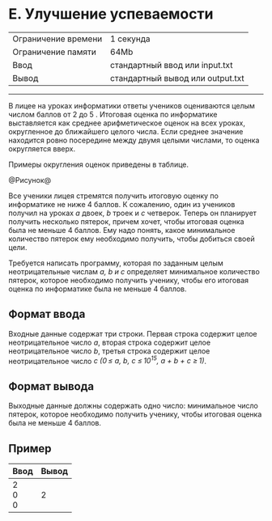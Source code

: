 # E. Улучшение успеваемости

<table>
  <tr>
  	<td>Ограничение времени</td>
  	<td>1 секунда</td>
  </tr>
  <tr>
  	<td>Ограничение памяти</td>
  	<td>64Mb</td>
  </tr>
  <tr>
  	<td>Ввод</td>
  	<td>стандартный ввод или input.txt</td>
  </tr>
  <tr>
  	<td>Вывод</td>
  	<td>стандартный вывод или output.txt</td>
  </tr>
</table>

---
В лицее на уроках информатики ответы учеников оцениваются целым числом баллов от 2 до 5 . Итоговая оценка по информатике выставляется как среднее арифметическое оценок на всех уроках, округленное до ближайшего целого числа. Если среднее значение находится ровно посередине между двумя целыми числами, то оценка округляется вверх.

Примеры округления оценок приведены в таблице.

@Рисунок@

Все ученики лицея стремятся получить итоговую оценку по информатике не ниже 4 баллов. К сожалению, один из учеников получил на уроках *a* двоек, *b* троек и *c* четверок. Теперь он планирует получить несколько пятерок, причем хочет, чтобы итоговая оценка была не меньше 4 баллов. Ему надо понять, какое минимальное количество пятерок ему необходимо получить, чтобы добиться своей цели.

Требуется написать программу, которая по заданным целым неотрицательные числам *a, b и c* определяет минимальное количество пятерок, которое необходимо получить ученику, чтобы его итоговая оценка по информатике была не меньше 4 баллов.

## Формат ввода

Входные данные содержат три строки. Первая строка содержит целое неотрицательное число *a*, вторая строка содержит целое неотрицательное число *b*, третья строка содержит целое неотрицательное число *c (0 ≤ a, b, c ≤ 10<sup>15</sup>, a + b + c ≥ 1)*.

## Формат вывода

Выходные данные должны содержать одно число: минимальное число пятерок, которое необходимо получить ученику, чтобы итоговая оценка была не меньше 4 баллов.

## Пример

|Ввод|Вывод|
|---|---|
|2<br>0<br>0|2|
